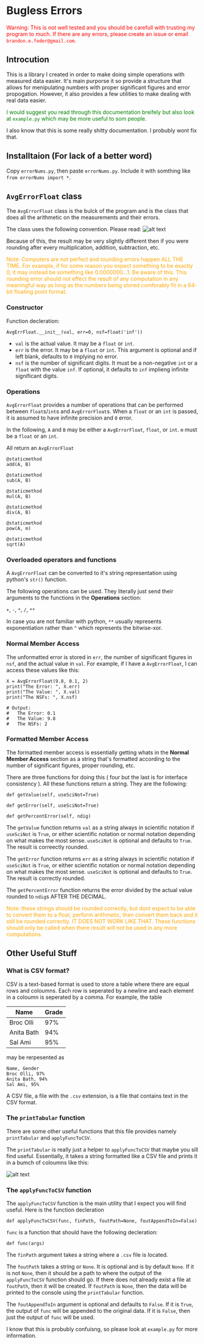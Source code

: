

# Bugless Errors

<span style="color:red">Warning: This is not well tested and you should be carefull with trusting my program to much. If there are any errors, please create an issue or email `brandon.e.feder@gmail.com`.</span>

## Introcution
This is a library I created in order to make doing simple operations with measured data easier. It's main purporse it so provide a structure that allows for menipulating numbers with proper significant figures and error propogation. However, it also provides a few utilities to make dealing with real data easier.

<span style="color:green">I would suggest you read through this documentation breifely but also look at `example.py` which may be more useful to som people.</span>

I also know that this is some really shitty documentation. I probubly wont fix that.

## Installtaion (For lack of a better word)
Copy `errorNums.py`, then paste `errorNums.py`. Include it with somthing like `from errorNums import *`.

## `AvgErrorFloat` class
The `AvgErrorFloat` class is the bulck of the program and is the class that does all the arithmetic on the measurements and their errors. 

The class uses the following convention. Please read:
![alt text](images/peter-text.png)

Because of this, the result may be very slightly different then if you were rounding after every multiplication, addition, subtraction, etc.

<span style="color:orange">Note: Computers are not perfect and rounding errors happen ALL THE TIME. For example, if for some reason you expect something to be exactly 0, it may instead be something like 0.0000000...1. Be aware of this. This rounding error should not effect the result of any computation in any meaningful way as long as the numbers being stored comforably fit in a 64-bit floating point format.</span>

### Constructor
Function decleration:
```
AvgErrFloat.__init__(val, err=0, nsf=float('inf'))
```

- `val` is the actual value. It may be a `float` or `int`.
- `err` is the error. It may be a `float` or `int`. This argument is optional and if left blank, defaults to `0` implying no error.
- `nsf` is the number of significant digits. It must be a non-negative `int` or a `float` with the value `inf`. If optional, it defaults to `inf` implieng infinite significant digits.

### Operations
`AvgErrorFloat` provides a number of operations that can be performed between `float`s/`int`s and `AvgErrorFloat`s. When a `float` or an `int` is passed, it is assumed to have infinite precision and `0` error.

In the following, `A` and `B` may be either a `AvgErrorFloat`, `float`, or `int`. `m` must be a `float` or an `int`.

All return an `AvgErrorFloat`

```
@staticmethod
add(A, B)

@staticmethod
sub(A, B)

@staticmethod
mul(A, B)

@staticmethod
div(A, B)

@staticmethod
pow(A, m)

@staticmethod
sqrt(A)
```

### Overloaded operators and functions
A `AvgErrorFloat` can be converted to it's string representation using python's `str()` function.

The following operations can be used. They literally just send their arguments to the functions in the **Operations** section:

`+`, `-`, `*`, `/`, `**`

In case you are not familiar with python, `**` usually represents exponentiation rather than `^` which represents the bitwise-xor.

### Normal Member Access
The unformatted error is stored in `err`, the number of significant figures in `nsf`, and the actual value in `val`. For example, if I have a `AvgErrorFloat`, I can access these values like this:

```
X = AvgErrorFloat(9.8, 0.1, 2)
print("The Error: ", X.err)
print("The Value: ", X.val)
print("The NSFs: ", X.nsf)

# Output:
#   The Error: 0.1
#   The Value: 9.8
#   The NSFs: 2
```

### Formatted Member Access
The formatted member access is essentially getting whats in the **Normal Member Access** section as a string that's formatted according to the number of significant figures, proper rounding, etc.

There are three functions for doing this ( four but the last is for interface consistency ). All these functions return a string. They are the following:

```
def getValue(self, useSciNot=True)

def getError(self, useSciNot=True)

def getPercentError(self, ndig)
```

The `getValue` function returns `val` as a string always in scientific notation if `useSciNot` is `True`, or either scientific notation or normal notation depending on what makes the most sense. `useSciNot` is optional and defaults to `True`. The result is correectly rounded.

The `getError` function returns `err` as a string always in scientific notation if `useSciNot` is `True`, or either scientific notation or normal notation depending on what makes the most sense. `useSciNot` is optional and defaults to `True`. The result is correctly rounded.

The `getPercentError` function returns the error divided by the actual value rounded to `ndig`s AFTER THE DECIMAL.

<span style="color:orange">Note: these strings should be rounded correctly, but dont expect to be able to convert them to a float, perform arithmetic, then convert them back and it still be rounded correctly. IT DOES NOT WORK LIKE THAT. These functions should only be called when there result will not be used in any more computations.</span>

## Other Useful Stuff
### What is CSV format?
CSV is a text-based format is used to store a table where there are equal rows and coloumns. Each row is seperated by a newline and each element in a coloumn is seperated by a comma. For example, the table

| Name | Grade |
| ----------- | ----------- |
| Broc Olli | 97%       |
| Anita Bath | 94%        |
| Sal Ami | 95% 

may be rerpesented as 
```
Name, Gender
Broc Olli, 97%
Anita Bath, 94%
Sal Ami, 95%
```

A CSV file, a file with the `.csv` extension, is a file that contains text in the CSV format.

### The `printTabular` function

There are some other useful functions that this file provides namely `printTabular` and `applyFuncToCSV`. 

The `printTabular` is really just a helper to `applyFuncToCSV` that maybe you sill find useful. Essentially, it takes a string formatted like a CSV file and prints it in a bumch of coloumns like this:

![alt text](images/tabular.png)

### The `applyFuncToCSV` function

The `applyFuncToCSV` function is the main utility that I expect you will find useful. Here is the function decleration

```
def applyFuncToCSV(func, finPath, foutPath=None, foutAppendToIn=False)
```

`func` is a function that should have the following decleration:

```
def func(args)
```

The `finPath` argument takes a string where a `.csv` file is located. 

The `foutPath` takes a string or `None`. It is optional and is by default `None`. If it is not `None`, then it should be a path to where the output of the `applyFuncToCSV` function should go. If there does not already exist a file at `foutPath`, then it will be created. If `foutPath` is `None`, then the data will be printed to the console using the `printTabular` function.

The `foutAppendToIn` argument is optional and defaults to `False`. If it is `True`, the output of `func` will be appended to the original data. If it is `False`, then just the output of `func` will be used.

I know that this is probubly confuisng, so please look at `example.py` for more information. 
